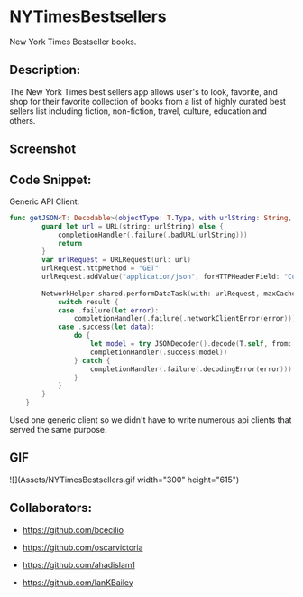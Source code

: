 # NYTimesBestsellers
New York Times Bestseller books.


## Description: 

The New York Times best sellers app allows user's to look, favorite, and shop for their favorite collection of books from a list of highly curated best sellers list including fiction, non-fiction, travel, culture, education and others.




## Screenshot

## Code Snippet:

Generic API Client:

```swift
func getJSON<T: Decodable>(objectType: T.Type, with urlString: String, completionHandler: @escaping (Result<T, AppError>) -> ()) {
        guard let url = URL(string: urlString) else {
            completionHandler(.failure(.badURL(urlString)))
            return
        }
        var urlRequest = URLRequest(url: url)
        urlRequest.httpMethod = "GET"
        urlRequest.addValue("application/json", forHTTPHeaderField: "Content-Type")
        
        NetworkHelper.shared.performDataTask(with: urlRequest, maxCacheDays: 3) { result in
            switch result {
            case .failure(let error):
                completionHandler(.failure(.networkClientError(error)))
            case .success(let data):
                do {
                    let model = try JSONDecoder().decode(T.self, from: data)
                    completionHandler(.success(model))
                } catch {
                    completionHandler(.failure(.decodingError(error)))
                }
            }
        }
    }
```

Used one generic client so we didn't have to write numerous api clients that served the same purpose.


##  GIF

![](Assets/NYTimesBestsellers.gif width="300" height="615")

## Collaborators: 
* https://github.com/bcecilio

* https://github.com/oscarvictoria

* https://github.com/ahadislam1

* https://github.com/IanKBailey


